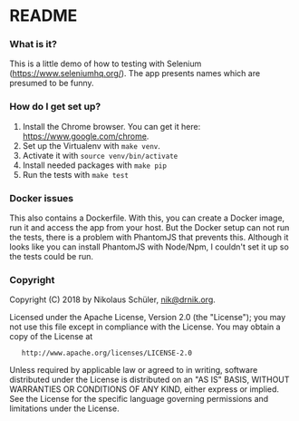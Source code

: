 # README #

### What is it? ###

This is a little demo of how to testing with Selenium
(https://www.seleniumhq.org/). The app presents names which are presumed to be
funny.

### How do I get set up? ###

1. Install the Chrome browser. You can get it here:
  https://www.google.com/chrome.
1. Set up the Virtualenv with `make venv`.
1. Activate it with `source venv/bin/activate`
1. Install needed packages with `make pip`
1. Run the tests with `make test`

### Docker issues ###

This also contains a Dockerfile. With this, you can create a Docker image, run
it and access the app from your host. But the Docker setup can not run the
tests, there is a problem with PhantomJS that prevents this. Although it looks
like you can install PhantomJS with Node/Npm, I couldn't set it up so the tests
could be run.

### Copyright ###

Copyright (C) 2018 by Nikolaus Schüler, nik@drnik.org.

   Licensed under the Apache License, Version 2.0 (the "License");
   you may not use this file except in compliance with the License.
   You may obtain a copy of the License at

       http://www.apache.org/licenses/LICENSE-2.0

   Unless required by applicable law or agreed to in writing, software
   distributed under the License is distributed on an "AS IS" BASIS,
   WITHOUT WARRANTIES OR CONDITIONS OF ANY KIND, either express or implied.
   See the License for the specific language governing permissions and
   limitations under the License.
